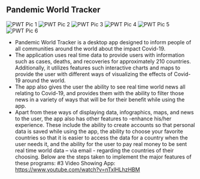 ## Pandemic World Tracker
![PWT Pic 1](https://user-images.githubusercontent.com/84081765/210266409-c7c23143-3fd7-4a74-810c-90acc77e5e7b.png)
![PWT Pic 2](https://user-images.githubusercontent.com/84081765/210266438-9cca9cbb-7e55-4be9-b271-fb1cc143f94c.png)
![PWT Pic 3](https://user-images.githubusercontent.com/84081765/210266439-c928077a-720e-4c5c-8405-7b82a9ace318.png)
![PWT Pic 4](https://user-images.githubusercontent.com/84081765/210266443-4ed95fad-9bd7-47b0-9ce4-f05fb29ad9ae.png)
![PWT Pic 5](https://user-images.githubusercontent.com/84081765/210266445-38ea40db-bddc-451e-a1a6-a52d068ef7b8.png)
![PWT Pic 6](https://user-images.githubusercontent.com/84081765/210266448-c278faaf-b452-4c41-8343-6ddd87393bdb.png)

- Pandemic World Tracker is a desktop app designed to inform people of all communities around the world about the impact Covid-19. 
- The application uses real time data to provide users with information such as cases, deaths, and recoveries for approximately 210 countries. Additionally, it utilizes features such interactive charts and maps to provide the user with different ways of visualizing the effects of Covid-19 around the world. 
- The app also gives the user the ability to see real time world news all relating to Covid-19, and provides them with the ability to filter those news in a variety of ways that will be for their benefit while using the app.
- Apart from these ways of displaying data, infographics, maps, and news to the user, the app also has other features to -enhance his/her experience. These include the ability to create accounts so that personal data is saved while using the app, the ability to choose your favorite countries so that it is easier to access the data for a country when the user needs it, and the ability for the user to pay real money to be sent real time world data – via email - regarding the countries of their choosing.
Below are the steps taken to implement the major features of these programs:
#3 Video Showing App: https://www.youtube.com/watch?v=nTxlHLhzHBM
